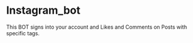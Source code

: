 # Instagram_bot
This BOT signs into your account and Likes and Comments on Posts with specific tags.
